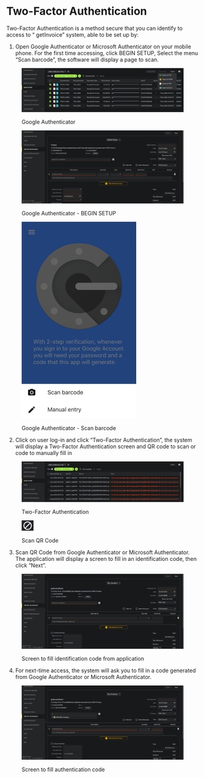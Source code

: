 # Two-Factor Authentication

Two-Factor Authentication is a method secure that you can identify to access to “ getInvoice” system, able to be set up by:

1. Open Google Authenticator or Microsoft Authenticator on your mobile phone. For the first time accessing, click BEGIN SETUP, Select the menu “Scan barcode”, the software will display a page to scan.

<figure><img src="../.gitbook/assets/image (26).png" alt=""><figcaption><p>Google Authenticator</p></figcaption></figure>

<figure><img src="../.gitbook/assets/image (18).png" alt=""><figcaption><p>Google Authenticator - BEGIN SETUP</p></figcaption></figure>

<figure><img src="../.gitbook/assets/image (3) (2).png" alt=""><figcaption><p>Google Authenticator - Scan barcode</p></figcaption></figure>

2. Click on user log-in and click “Two-Factor Authentication”, the system will display a Two-Factor Authentication screen and QR code to scan or code to manually fill in

<figure><img src="../.gitbook/assets/image (5).png" alt=""><figcaption><p>Two-Factor Authentication</p></figcaption></figure>

<figure><img src="../.gitbook/assets/image (28).png" alt=""><figcaption><p>Scan QR Code</p></figcaption></figure>

3. Scan QR Code from Google Authenticator or Microsoft Authenticator. The application will display a screen to fill in an identification code, then click “Next”.

<figure><img src="../.gitbook/assets/image (17).png" alt=""><figcaption><p>Screen to fill identification code from application</p></figcaption></figure>

4. For next-time access, the system will ask you to fill in a code generated from Google Authenticator or Microsoft Authenticator.

<figure><img src="../.gitbook/assets/image (21).png" alt=""><figcaption><p>Screen to fill authentication code</p></figcaption></figure>
